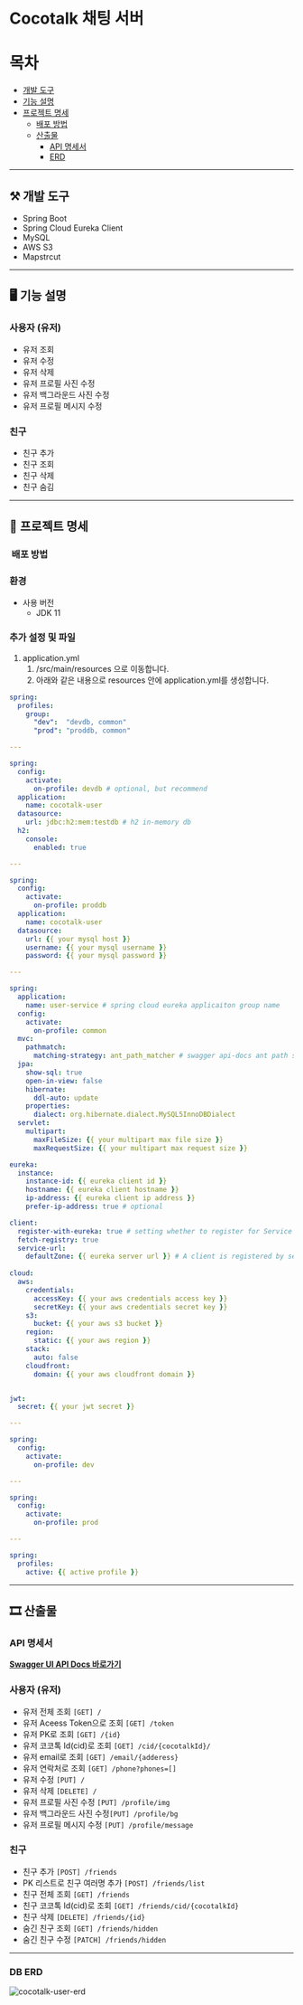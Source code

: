 # Cocotalk 채팅 서버

# 목차

- [개발 도구](#개발-도구)
- [기능 설명](#기능-설명)
- [프로젝트 명세](#프로젝트-명세)
    - [배포 방법](#배포-방법)
    - [산출물](#산출물)
        - [API 명세서](#API-명세서)
        - [ERD](#DB-ERD)

---

## ⚒ 개발 도구
- Spring Boot
- Spring Cloud Eureka Client
- MySQL
- AWS S3
- Mapstrcut

---


## 🖥 기능 설명

### 사용자 (유저)
- 유저 조회
- 유저 수정
- 유저 삭제
- 유저 프로필 사진 수정
- 유저 백그라운드 사진 수정
- 유저 프로필 메시지 수정

### 친구
- 친구 추가
- 친구 조회
- 친구 삭제
- 친구 숨김

---

## 🔧 프로젝트 명세

### ️ 배포 방법

### 환경

- 사용 버전
    - JDK 11

### 추가 설정 및 파일

1. application.yml
    1. /src/main/resources 으로 이동합니다.
    2. 아래와 같은 내용으로 resources 안에 application.yml를 생성합니다.

```yaml
spring:
  profiles:
    group:
      "dev":  "devdb, common"
      "prod": "proddb, common"

---

spring:
  config:
    activate:
      on-profile: devdb # optional, but recommend
  application:
    name: cocotalk-user
  datasource:
    url: jdbc:h2:mem:testdb # h2 in-memory db
  h2:
    console:
      enabled: true

---

spring:
  config:
    activate:
      on-profile: proddb
  application:
    name: cocotalk-user
  datasource:
    url: {{ your mysql host }}
    username: {{ your mysql username }}
    password: {{ your mysql password }}

---

spring:
  application:
    name: user-service # spring cloud eureka applicaiton group name
  config:
    activate:
      on-profile: common
  mvc:
    pathmatch:
      matching-strategy: ant_path_matcher # swagger api-docs ant path setting
  jpa:
    show-sql: true
    open-in-view: false
    hibernate:
      ddl-auto: update
    properties:
      dialect: org.hibernate.dialect.MySQL5InnoDBDialect
  servlet: 
    multipart:
      maxFileSize: {{ your multipart max file size }}
      maxRequestSize: {{ your multipart max request size }}

eureka:
  instance:
    instance-id: {{ eureka client id }}
    hostname: {{ eureka client hostname }}
    ip-address: {{ eureka client ip address }}
    prefer-ip-address: true # optional

client:
  register-with-eureka: true # setting whether to register for Service Discovery
  fetch-registry: true
  service-url:
    defaultZone: {{ eureka server url }} # A client is registered by sending a POST request to it.
    
cloud:
  aws:
    credentials:
      accessKey: {{ your aws credentials access key }}
      secretKey: {{ your aws credentials secret key }}
    s3:
      bucket: {{ your aws s3 bucket }}
    region:
      static: {{ your aws region }}
    stack:
      auto: false
    cloudfront:
      domain: {{ your aws cloudfront domain }}


jwt:
  secret: {{ your jwt secret }}

---

spring:
  config:
    activate:
      on-profile: dev

---

spring:
  config:
    activate:
      on-profile: prod

---

spring:
  profiles:
    active: {{ active profile }}

```

---

## 🎞 산출물

### API 명세서

**[Swagger UI API Docs 바로가기](http://138.2.88.163:8000/webjars/swagger-ui/index.html?urls.primaryName=user)**

### 사용자 (유저)
- 유저 전체 조회 `[GET] /`
- 유저 Aceess Token으로 조회 `[GET] /token`
- 유저 PK로 조회 `[GET] /{id}`
- 유저 코코톡 Id(cid)로 조회 `[GET] /cid/{cocotalkId}/`
- 유저 email로 조회 `[GET] /email/{adderess}`
- 유저 연락처로 조회 `[GET] /phone?phones=[]`
- 유저 수정 `[PUT] /`
- 유저 삭제 `[DELETE] /`
- 유저 프로필 사진 수정 `[PUT] /profile/img`
- 유저 백그라운드 사진 수정`[PUT] /profile/bg`
- 유저 프로필 메시지 수정 `[PUT] /profile/message`

### 친구
- 친구 추가 `[POST] /friends`
- PK 리스트로 친구 여러명 추가 `[POST] /friends/list`
- 친구 전체 조회 `[GET] /friends`
- 친구 코코톡 Id(cid)로 조회 `[GET] /friends/cid/{cocotalkId}`
- 친구 삭제 `[DELETE] /friends/{id}`
- 숨긴 친구 조회 `[GET] /friends/hidden`
- 숨긴 친구 수정 `[PATCH] /friends/hidden`

---

### DB ERD
![cocotalk-user-erd](https://user-images.githubusercontent.com/54519245/153526031-9dc0f6ad-2d8b-48bb-af0a-c91d710cfd64.PNG)
